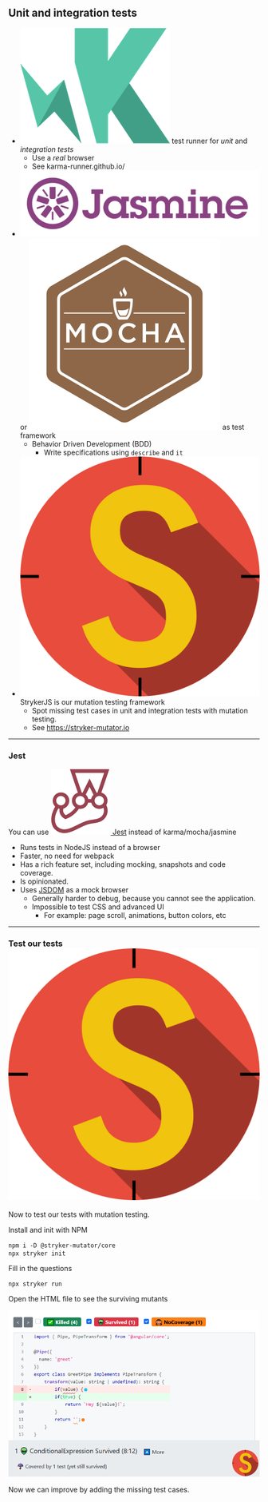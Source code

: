 ## Unit and integration tests

- ![Karma](/img/icons/karma.png)<!-- .element: class="img-inline-text" --> test runner for _unit_ and _integration tests_
  - Use a _real_ browser
  - See karma-runner.github.io/
- ![Jasmine](/img/icons/jasmine.svg)<!-- .element: class="img-inline-text" --> or ![](/img/icons/mocha.svg) <!-- .element class="img-inline-text" --> as test framework
  - Behavior Driven Development (BDD)
    - Write specifications using `describe` and `it`
- ![StrykerJS](/img/icons/stryker.svg)<!-- .element: class="img-inline-text" --> StrykerJS is our mutation testing framework
  - Spot missing test cases in unit and integration tests with mutation testing.
  - See https://stryker-mutator.io

---

### Jest

You can use [![Jest](/img/icons/jest.svg)<!-- .element: class="img-inline-text" --> Jest](https://jestjs.io/) <!-- .element target="_blank" --> instead of karma/mocha/jasmine

- Runs tests in NodeJS instead of a browser
- Faster, no need for webpack
- Has a rich feature set, including mocking, snapshots and code coverage.
- Is opinionated.
- Uses [JSDOM](https://github.com/jsdom/jsdom) as a mock browser
  - Generally harder to debug, because you cannot see the application.
  - Impossible to test CSS and advanced UI
    - For example: page scroll, animations, button colors, etc

---

### Test our tests ![StrykerJS](/img/icons/stryker.svg)<!-- .element: class="img-inline-text" -->

Now to test our tests with mutation testing.

<div class="flex">
<div class="col">

Install and init with NPM

```shell
npm i -D @stryker-mutator/core
npx stryker init
```

Fill in the questions

```shell
npx stryker run
```

</div>
<div class="col">

Open the HTML file to see the surviving mutants

<!-- .element class="fragment" data-fragment-index="1" -->

![stryker-greeting.png](/img/stryker-greeting.png)

<!-- .element class="fragment" data-fragment-index="1" -->

</div>
</div>

Now we can improve by adding the missing test cases.

<!-- .element class="fragment" data-fragment-index="2" -->
